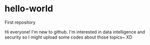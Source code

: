 # hello-world
First repository

Hi everyone! I'm new to github. I'm interested in data intelligence and security so I might upload some codes about those topics~ XD
